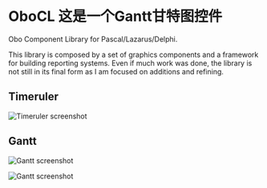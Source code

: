 # OboCL 这是一个Gantt甘特图控件
Obo Component Library for Pascal/Lazarus/Delphi.

This library is composed by a set of graphics components and a framework for building reporting systems.
Even if much work was done, the library is not still in its final form as I am focused on additions and refining.

## Timeruler
![Timeruler screenshot](timeruler.gif)

## Gantt            
![Gantt screenshot](gantt_thousands_of_bars.gif)

![Gantt screenshot](gantt_experiments.gif)

